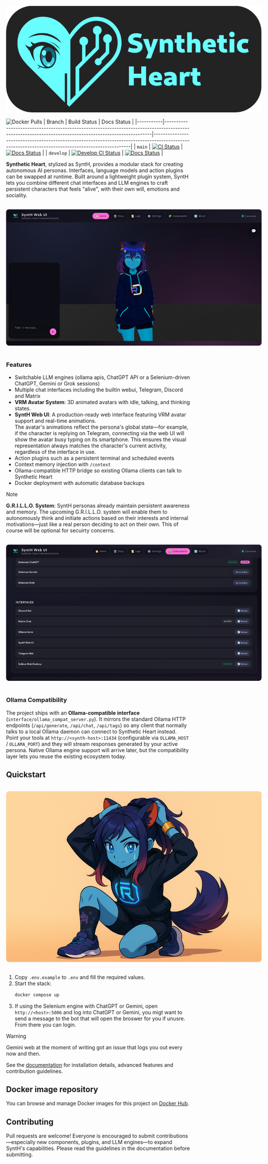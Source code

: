 <div align="center">
      <img src="docs/res/synth_banner.png" alt="Synthetic Heart Logo" style="max-width: 700px; object-fit: contain;" />
</div>

![Docker Pulls](https://img.shields.io/docker/pulls/xargonwan/synthetic_heart)
| Branch    | Build Status                                                                                                                                         | Docs Status                                                                                                                                      |
|-----------|------------------------------------------------------------------------------------------------------------------------------------------------------|--------------------------------------------------------------------------------------------------------------------------------------------------|
| `main`    | [![CI Status](https://img.shields.io/github/actions/workflow/status/XargonWan/Synthetic_Heart/build-release.yml)](https://github.com/XargonWan/Synthetic_Heart/actions)      | [![Docs Status](https://readthedocs.org/projects/synthetic-heart/badge/?version=latest)](https://synthetic-heart.readthedocs.io/en/latest/?badge=latest) |
| `develop` | [![Develop CI Status](https://img.shields.io/github/actions/workflow/status/XargonWan/Synthetic_Heart/build-release.yml?branch=develop)](https://github.com/XargonWan/Synthetic_Heart/actions) | [![Docs Status](https://readthedocs.org/projects/synthetic-heart/badge/?version=latest)](https://synthetic-heart.readthedocs.io/en/latest/?badge=latest) |

**Synthetic Heart**, stylized as SyntH, provides a modular stack for creating autonomous AI personas. Interfaces, language models and action plugins can be swapped at runtime.
Built around a lightweight plugin system, SyntH lets you combine different chat interfaces and LLM engines to craft persistent characters that feels "alive", with their own will, emotions and sociality.

<div align="center">
   <img src="docs/res/screenshots/home.png" alt="SyntH Home Screenshot" style="max-width: 700px; border-radius: 8px; margin: 16px 0;" />
</div>

### Features

- Switchable LLM engines (ollama apis, ChatGPT API or a Selenium-driven ChatGPT, Gemini or Grok sessions)
- Multiple chat interfaces including the builtin webui, Telegram, Discord and Matrix
- **VRM Avatar System**: 3D animated avatars with idle, talking, and thinking states.
- **SyntH Web UI**: A production-ready web interface featuring VRM avatar support and real-time animations.  
   The avatar's animations reflect the persona's global state—for example, if the character is replying on Telegram, connecting via the web UI will show the avatar busy typing on its smartphone. This ensures the visual representation always matches the character's current activity, regardless of the interface in use.
- Action plugins such as a persistent terminal and scheduled events
- Context memory injection with `/context`
- Ollama-compatible HTTP bridge so existing Ollama clients can talk to Synthetic Heart
- Docker deployment with automatic database backups

> [!NOTE]
> **G.R.I.L.L.O. System**: SyntH personas already maintain persistent awareness and memory. The upcoming G.R.I.L.L.O. system will enable them to autonomously think and initiate actions based on their interests and internal motivations—just like a real person deciding to act on their own.
This of course will be optional for secuirty concerns.

<div align="center">
   <img src="docs/res/screenshots/components.png" alt="SyntH Home Screenshot" style="max-width: 700px; border-radius: 8px; margin: 16px 0;" />
</div>

### Ollama Compatibility

The project ships with an **Ollama-compatible interface** (`interface/ollama_compat_server.py`). It mirrors the standard Ollama HTTP endpoints (`/api/generate`, `/api/chat`, `/api/tags`) so any client that normally talks to a local Ollama daemon can connect to Synthetic Heart instead. Point your tools at `http://<synth-host>:11434` (configurable via `OLLAMA_HOST` / `OLLAMA_PORT`) and they will stream responses generated by your active persona. Native Ollama engine support will arrive later, but the compatibility layer lets you reuse the existing ecosystem today.

## Quickstart

<div align="center">
   <img src="docs/res/quickstart.png" alt="SyntH Home Screenshot" style="max-width: 700px; border-radius: 8px; margin: 16px 0;" />
</div>

1. Copy `.env.example` to `.env` and fill the required values.
2. Start the stack:
   ```bash
   docker compose up
   ```
3. If using the Selenium engine with ChatGPT or Gemini, open `http://<host>:5006` and log into ChatGPT or Gemini, you migt want to send a message to the bot that will open the broswer for you if unusre.
From there you can login.

> [!WARNING]
> Gemini web at the moment of writing got an issue that logs you out every now and then.

See the [documentation](https://synthetic-heart.readthedocs.io) for installation details, advanced features and contribution guidelines.

## Docker image repository
You can browse and manage Docker images for this project on [Docker Hub](https://hub.docker.com/repository/docker/xargonwan/synthetic_heart).

## Contributing

Pull requests are welcome! Everyone is encouraged to submit contributions—especially new components, plugins, and LLM engines—to expand SyntH's capabilities. Please read the guidelines in the documentation before submitting.
